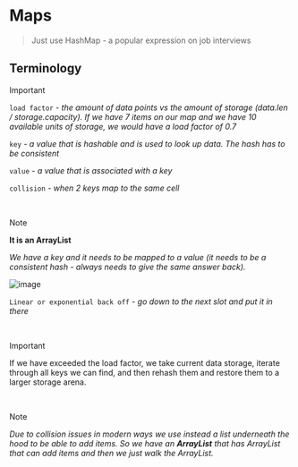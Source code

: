# Maps

>Just use HashMap - a popular expression on job interviews

## Terminology
>[!IMPORTANT]
>`load factor` - *the amount of data points vs the amount of storage (data.len / storage.capacity). If we have 7 items on our map and we have 10 available units of storage, we would have a load factor of 0.7*
>
>`key` - *a value that is hashable and is used to look up data. The hash has to be consistent*
>
>`value` - *a value that is associated with a key*
>
>`collision` - *when 2 keys map to the same cell*

<br />

>[!NOTE]
>**It is an ArrayList**

*We have a key and it needs to be mapped to a value (it needs to be a consistent hash - always needs to give the same answer back).*

![image](https://github.com/mbrezov/The-Last-Algorithms-Course-Youll-Need-notes/assets/127137480/682dae87-e6ac-4321-a7dc-2b7840304465)

`Linear or exponential back off` - *go down to the next slot and put it in there*

<br />

>[!IMPORTANT]
>If we have exceeded the load factor, we take current data storage, iterate through all keys we can find, and then rehash them and restore them to a larger storage arena.

<br />

>[!NOTE]
>*Due to collision issues in modern ways we use instead a list underneath the hood to be able to add items. So we have an **ArrayList** that has ArrayList that can add items and then we just walk the ArrayList.*
